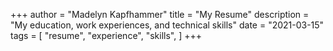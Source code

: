 +++
author = "Madelyn Kapfhammer"
title = "My Resume"
description = "My education, work experiences, and technical skills"
date = "2021-03-15"
tags = [
"resume", "experience", "skills",
]
+++
